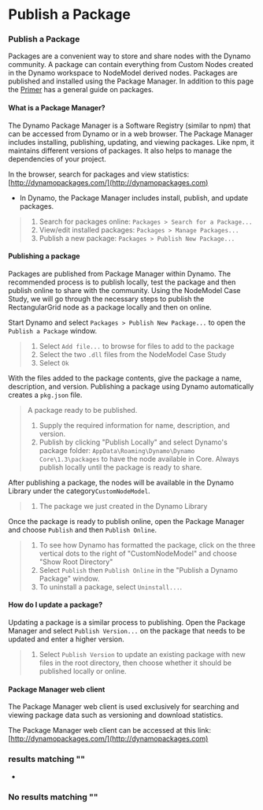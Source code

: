 # Publish a Package

### Publish a Package <a href="#publish-a-package" id="publish-a-package"></a>

Packages are a convenient way to store and share nodes with the Dynamo community. A package can contain everything from Custom Nodes created in the Dynamo workspace to NodeModel derived nodes. Packages are published and installed using the Package Manager. In addition to this page the [Primer](http://dynamoprimer.com/en/10\_Packages/10-1\_Introduction.html) has a general guide on packages.

#### What is a Package Manager? <a href="#what-is-a-package-manager" id="what-is-a-package-manager"></a>

The Dynamo Package Manager is a Software Registry (similar to npm) that can be accessed from Dynamo or in a web browser. The Package Manager includes installing, publishing, updating, and viewing packages. Like npm, it maintains different versions of packages. It also helps to manage the dependencies of your project.

In the browser, search for packages and view statistics: [http://dynamopackages.com/](http://dynamopackages.com)

* In Dynamo, the Package Manager includes install, publish, and update packages.

> 1. Search for packages online: `Packages > Search for a Package...`
> 2. View/edit installed packages: `Packages > Manage Packages...`
> 3. Publish a new package: `Packages > Publish New Package...`

#### Publishing a package <a href="#publishing-a-package" id="publishing-a-package"></a>

Packages are published from Package Manager within Dynamo. The recommended process is to publish locally, test the package and then publish online to share with the community. Using the NodeModel Case Study, we will go through the necessary steps to publish the RectangularGrid node as a package locally and then on online.

Start Dynamo and select `Packages > Publish New Package...` to open the `Publish a Package` window.

> 1. Select `Add file...` to browse for files to add to the package
> 2. Select the two `.dll` files from the NodeModel Case Study
> 3. Select `Ok`

With the files added to the package contents, give the package a name, description, and version. Publishing a package using Dynamo automatically creates a `pkg.json` file.

> A package ready to be published.
>
> 1. Supply the required information for name, description, and version.
> 2. Publish by clicking "Publish Locally" and select Dynamo's package folder: `AppData\Roaming\Dynamo\Dynamo Core\1.3\packages` to have the node available in Core. Always publish locally until the package is ready to share.

After publishing a package, the nodes will be available in the Dynamo Library under the category`CustomNodeModel`.

> 1. The package we just created in the Dynamo Library

Once the package is ready to publish online, open the Package Manager and choose `Publish` and then `Publish Online`.

> 1. To see how Dynamo has formatted the package, click on the three vertical dots to the right of "CustomNodeModel" and choose "Show Root Directory"
> 2. Select `Publish` then `Publish Online` in the "Publish a Dynamo Package" window.
> 3. To uninstall a package, select `Uninstall...`.

#### How do I update a package? <a href="#how-do-i-update-a-package" id="how-do-i-update-a-package"></a>

Updating a package is a similar process to publishing. Open the Package Manager and select `Publish Version...` on the package that needs to be updated and enter a higher version.

> 1. Select `Publish Version` to update an existing package with new files in the root directory, then choose whether it should be published locally or online.

#### Package Manager web client <a href="#package-manager-web-client" id="package-manager-web-client"></a>

The Package Manager web client is used exclusively for searching and viewing package data such as versioning and download statistics.

The Package Manager web client can be accessed at this link: [http://dynamopackages.com/](http://dynamopackages.com)

### results matching ""

*

### No results matching ""
